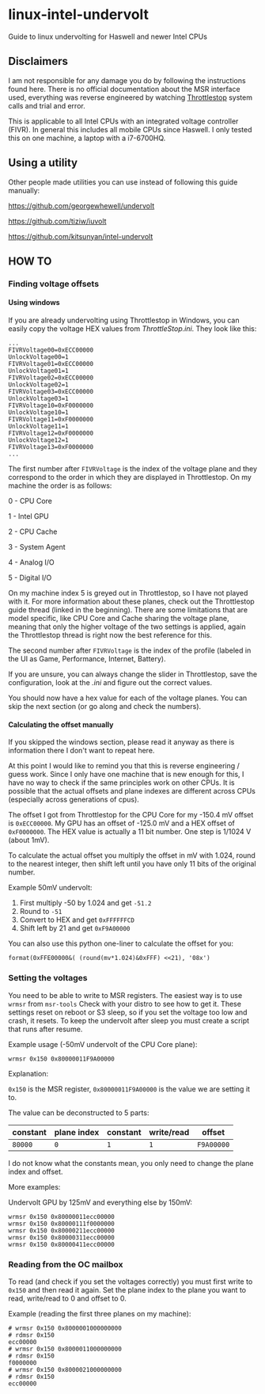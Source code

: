 # linux-intel-undervolt
Guide to linux undervolting for Haswell and newer Intel CPUs

## Disclaimers

I am not responsible for any damage you do by following the instructions found here. There is no official documentation about the MSR interface used, everything was reverse engineered by watching [Throttlestop](http://forum.notebookreview.com/threads/the-throttlestop-guide.531329) system calls and trial and error.

This is applicable to all Intel CPUs with an integrated voltage controller (FIVR). In general this includes all mobile CPUs since Haswell. I only tested this on one machine, a laptop with a i7-6700HQ.

## Using a utility
Other people made utilities you can use instead of following this guide manually:

https://github.com/georgewhewell/undervolt

https://github.com/tiziw/iuvolt

https://github.com/kitsunyan/intel-undervolt


## HOW TO

### Finding voltage offsets

#### Using windows
If you are already undervolting using Throttlestop in Windows, you can easily copy the voltage HEX values from *ThrottleStop.ini*. They look like this:
```
...
FIVRVoltage00=0xECC00000
UnlockVoltage00=1
FIVRVoltage01=0xECC00000
UnlockVoltage01=1
FIVRVoltage02=0xECC00000
UnlockVoltage02=1
FIVRVoltage03=0xECC00000
UnlockVoltage03=1
FIVRVoltage10=0xF0000000
UnlockVoltage10=1
FIVRVoltage11=0xF0000000
UnlockVoltage11=1
FIVRVoltage12=0xF0000000
UnlockVoltage12=1
FIVRVoltage13=0xF0000000
...
```

The first number after `FIVRVoltage` is the index of the voltage plane and they correspond to the order in which they are displayed in Throttlestop. On my machine the order is as follows:

0 - CPU Core

1 - Intel GPU

2 - CPU Cache

3 - System Agent

4 - Analog I/O

5 - Digital I/O

On my machine index 5 is greyed out in Throttlestop, so I have not played with it.
For more information about these planes, check out the Throttlestop guide thread (linked in the beginning). There are some limitations that are model specific, like CPU Core and Cache sharing the voltage plane, meaning that only the higher voltage of the two settings is applied, again the Throttlestop thread is right now the best reference for this.

The second number after `FIVRVoltage` is the index of the profile (labeled in the UI as Game, Performance, Internet, Battery).

If you are unsure, you can always change the slider in Throttlestop, save the configuration, look at the *.ini* and figure out the correct values.

You should now have a hex value for each of the voltage planes. You can skip the next section (or go along and check the numbers).

#### Calculating the offset manually
If you skipped the windows section, please read it anyway as there is information there I don't want to repeat here.

At this point I would like to remind you that this is reverse engineering / guess work. Since I only have one machine that is new enough for this, I have no way to check if the same principles work on other CPUs. It is possible that the actual offsets and plane indexes are different across CPUs (especially across generations of cpus). 

The offset I got from Throttlestop for the CPU Core for my  -150.4 mV offset is `0xECC00000`. My GPU has an offset of -125.0 mV and a HEX offset of `0xF0000000`.
The HEX value is actually a 11 bit number. One step is 1/1024 V (about 1mV).

To calculate the actual offset you multiply the offset in mV with 1.024, round to the nearest integer, then shift left until you have only 11 bits of the original number.

Example 50mV undervolt:

1. First multiply -50 by 1.024 and get `-51.2`
2. Round to `-51`
3. Convert to HEX and get ‭`0x‭‭FFFFFFCD‬‬‬‬`
4. Shift left by 21 and get `‭0xF9A00000‬`

You can also use this python one-liner to calculate the offset for you:

`format(0xFFE00000&( (round(mv*1.024)&0xFFF) <<21), '08x')`



### Setting the voltages
You need to be able to write to MSR registers. The easiest way is to use `wrmsr` from `msr-tools` Check with your distro to see how to get it. These settings reset on reboot or S3 sleep, so if you set the voltage too low and crash, it resets. To keep the undervolt after sleep you must create a script that runs after resume.

Example usage (-50mV undervolt of the CPU Core plane):

`wrmsr 0x150 0x80000011F9A00000`

Explanation:

`0x150` is the MSR register, `0x80000011F9A00000` is the value we are setting it to.

The value can be deconstructed to 5 parts:

| constant | plane index | constant | write/read | offset     |
|----------|-------------|----------|------------|------------|
| `80000`  | `0`         | `1`      | `1`        | `F9A00000` |

I do not know what the constants mean, you only need to change the plane index and offset.

More examples:

Undervolt GPU by 125mV and everything else by 150mV:
```
wrmsr 0x150 0x80000011ecc00000          
wrmsr 0x150 0x80000111f0000000          
wrmsr 0x150 0x80000211ecc00000          
wrmsr 0x150 0x80000311ecc00000          
wrmsr 0x150 0x80000411ecc00000 
```

### Reading from the OC mailbox
To read (and check if you set the voltages correctly) you must first write to `0x150` and then read it again.
Set the plane index to the plane you want to read, write/read to 0 and offset to 0.

Example (reading the first three planes on my machine):
```
# wrmsr 0x150 0x8000001000000000
# rdmsr 0x150
ecc00000
# wrmsr 0x150 0x8000011000000000
# rdmsr 0x150
f0000000
# wrmsr 0x150 0x8000021000000000
# rdmsr 0x150
ecc00000
```

